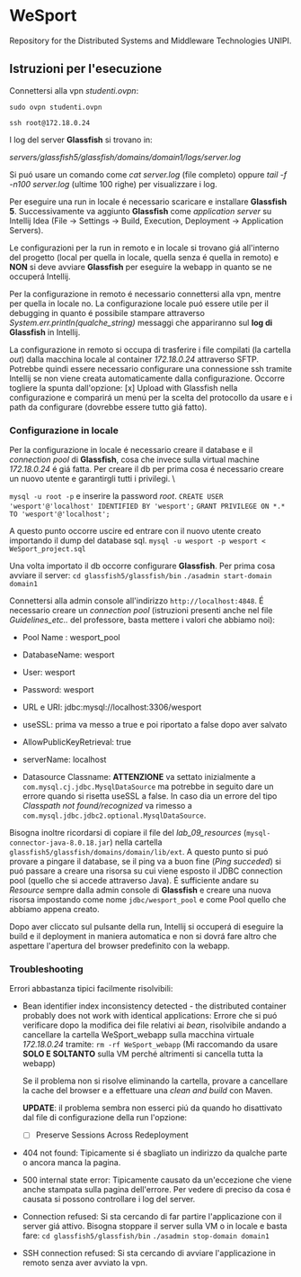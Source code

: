 # WeSport
Repository for the Distributed Systems and Middleware Technologies UNIPI.

## Istruzioni per l'esecuzione

Connettersi alla vpn _studenti.ovpn_:

`sudo ovpn studenti.ovpn`

`ssh root@172.18.0.24`

I log del server **Glassfish** si trovano in:

*servers/glassfish5/glassfish/domains/domain1/logs/server.log*

Si puó usare un comando come *cat server.log* (file completo) oppure *tail -f -n100 server.log* (ultime 100 righe) per visualizzare i log.

Per eseguire una run in locale é necessario scaricare e installare **Glassfish 5**. Successivamente va aggiunto **Glassfish** come *application server*
su Intellij Idea (File -> Settings -> Build, Execution, Deployment -> Application Servers).

Le configurazioni per la run in remoto e in locale si trovano giá all'interno del progetto (local per quella in locale, quella senza é quella in remoto) 
e **NON** si deve avviare **Glassfish** per eseguire la webapp in quanto se ne occuperá Intellij.

Per la configurazione in remoto é necessario connettersi alla vpn, mentre per quella in locale no. La configurazione locale puó essere utile per il debugging
in quanto é possibile stampare attraverso *System.err.println(qualche_string)* messaggi che appariranno sul **log di Glassfish** in Intellij.

La configurazione in remoto si occupa di trasferire i file compilati (la cartella *out*) dalla macchina locale al container *172.18.0.24* attraverso SFTP. 
Potrebbe quindi essere necessario configurare una connessione ssh tramite Intellij se non viene creata automaticamente dalla configurazione. 
Occorre togliere la spunta dall'opzione:
[x] Upload with Glassfish 
nella configurazione e comparirá un menú per la scelta del protocollo da usare e i path da configurare (dovrebbe essere tutto giá fatto).

### Configurazione in locale

Per la configurazione in locale é necessario creare il database e il *connection pool* di **Glassfish**, cosa che invece sulla virtual machine *172.18.0.24* é giá fatta. Per creare il db per prima cosa é necessario creare un nuovo utente e garantirgli tutti i privilegi. \\

`mysql -u root -p` 
e inserire la password *root*.
`CREATE USER 'wesport'@'localhost' IDENTIFIED BY 'wesport';`
`GRANT PRIVILEGE ON *.* TO 'wesport'@'localhost';`

A questo punto occorre uscire ed entrare con il nuovo utente creato importando il dump del database sql.
`mysql -u wesport -p wesport < WeSport_project.sql`

Una volta importato il db occorre configurare **Glassfish**.
Per prima cosa avviare il server:
`cd glassfish5/glassfish/bin`
`./asadmin start-domain domain1`

Connettersi alla admin console all'indirizzo `http://localhost:4848`.
É necessario creare un *connection pool* (istruzioni presenti anche nel file *Guidelines_etc..* del professore, basta mettere i valori che abbiamo noi):

- Pool Name : wesport_pool

- DatabaseName: wesport
- User: wesport
- Password: wesport
- URL e URI: jdbc:mysql://localhost:3306/wesport
- useSSL: prima va messo a true e poi riportato a false dopo aver salvato
- AllowPublicKeyRetrieval: true
- serverName: localhost
- Datasource Classname: **ATTENZIONE** va settato inizialmente a `com.mysql.cj.jdbc.MysqlDataSource` ma potrebbe in seguito dare un errore quando si risetta useSSL a false. In caso dia un errore del tipo *Classpath not found/recognized* va rimesso a `com.mysql.jdbc.jdbc2.optional.MysqlDataSource`.

Bisogna inoltre ricordarsi di copiare il file del *lab_09_resources* (`mysql-connector-java-8.0.18.jar`) nella cartella `glassfish5/glassfish/domains/domain/lib/ext`.
A questo punto si puó provare a pingare il database, se il ping va a buon fine (*Ping succeded*) si puó passare a creare una risorsa su cui viene esposto il JDBC connection pool (quello che si accede attraverso Java). É sufficiente andare su *Resource* sempre dalla admin console di **Glassfish** e creare una nuova risorsa impostando come nome `jdbc/wesport_pool` e come Pool quello che abbiamo appena creato.

Dopo aver cliccato sul pulsante della run, Intellij si occuperá di eseguire la build e il deployment in maniera automatica e non si dovrá fare altro che aspettare
l'apertura del browser predefinito con la webapp.

### Troubleshooting

Errori abbastanza tipici facilmente risolvibili:

- Bean identifier index inconsistency detected - the distributed container probably does not work with identical applications:
    Errore che si puó verificare dopo la modifica dei file relativi ai *bean*, risolvibile andando a cancellare la cartella WeSport_webapp sulla macchina virtuale 
    *172.18.0.24* tramite:
    `rm -rf WeSport_webapp`
    (Mi raccomando da usare **SOLO E SOLTANTO** sulla VM perché altrimenti si cancella tutta la webapp)
    
    Se il problema non si risolve eliminando la cartella, provare a cancellare la cache del browser e a effettuare una *clean and build* con Maven.
    
    **UPDATE**: il problema sembra non esserci piú da quando ho disattivato dal file di configurazione della run l'opzione:
    
    - [ ] Preserve Sessions Across Redeployment
    
- 404 not found: 
    Tipicamente si é sbagliato un indirizzo da qualche parte o ancora manca la pagina.
    
- 500 internal state error:
    Tipicamente causato da un'eccezione che viene anche stampata sulla pagina dell'errore. Per vedere di preciso da cosa é causata si possono controllare i log del server.
    
- Connection refused: 
    Si sta cercando di far partire l'applicazione con il server giá attivo. Bisogna stoppare il server sulla VM o in locale e basta fare:
    `cd glassfish5/glassfish/bin`
    `./asadmin stop-domain domain1`
    
- SSH connection refused:
    Si sta cercando di avviare l'applicazione in remoto senza aver avviato la vpn.
